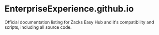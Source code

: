 # EnterpriseExperience.github.io
Official documentation listing for Zacks Easy Hub and it's compatibility and scripts, including all source code.
